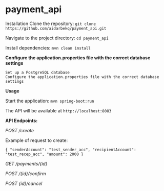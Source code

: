 # payment_api
Installation
Clone the repository: `git clone https://github.com/aidarbekq/payment_api.git`  

Navigate to the project directory: `cd payment_api`  

Install dependencies: `mvn clean install`


**Configure the application.properties file with the correct database settings**

    Set up a PostgreSQL database
    Configure the application.properties file with the correct database settings


**Usage**

Start the application: `mvn spring-boot:run`



The API will be available at `http://localhost:8083`  


**API Endpoints:**  

_POST /create_  

Example of request to create:  

`{
"senderAccount": "test_sender_acc",
"recipientAccount": "test_recep_acc",
"amount": 2000
}`  
  




_GET  /payments/{id}_  
  

_POST  /{id}/confirm_  

_POST {id}/cancel_  






